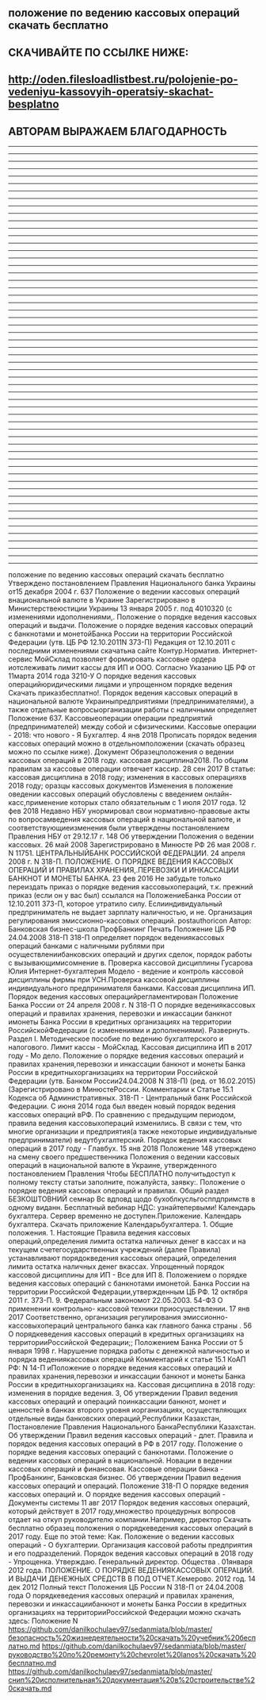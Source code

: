 положение по ведению кассовых операций скачать бесплатно
--------------------------------------------------
СКАЧИВАЙТЕ ПО ССЫЛКЕ НИЖЕ:
--------------------------------------------------
http://oden.filesloadlistbest.ru/polojenie-po-vedeniyu-kassovyih-operatsiy-skachat-besplatno
--------------------------------------------------
АВТОРАМ ВЫРАЖАЕМ БЛАГОДАРНОСТЬ
--------------------------------------------------
--------------------------------------------------
--------------------------------------------------
--------------------------------------------------
--------------------------------------------------
--------------------------------------------------
--------------------------------------------------
--------------------------------------------------
--------------------------------------------------
--------------------------------------------------
--------------------------------------------------
--------------------------------------------------
--------------------------------------------------
--------------------------------------------------
--------------------------------------------------
--------------------------------------------------
--------------------------------------------------
--------------------------------------------------
--------------------------------------------------
--------------------------------------------------
--------------------------------------------------
--------------------------------------------------
--------------------------------------------------
--------------------------------------------------
--------------------------------------------------
--------------------------------------------------
--------------------------------------------------
--------------------------------------------------
--------------------------------------------------
--------------------------------------------------
--------------------------------------------------
--------------------------------------------------
--------------------------------------------------
--------------------------------------------------
--------------------------------------------------
--------------------------------------------------
--------------------------------------------------
--------------------------------------------------
--------------------------------------------------
--------------------------------------------------
--------------------------------------------------
--------------------------------------------------
--------------------------------------------------
--------------------------------------------------
--------------------------------------------------
--------------------------------------------------
--------------------------------------------------
--------------------------------------------------
--------------------------------------------------
--------------------------------------------------
--------------------------------------------------
--------------------------------------------------
--------------------------------------------------
--------------------------------------------------
--------------------------------------------------
--------------------------------------------------
--------------------------------------------------
--------------------------------------------------
положение по ведению кассовых операций скачать бесплатно Утверждено постановлением Правления Национального банка Украины от15 декабря 2004 г.  637 Положение о ведении кассовых операций внациональной валюте в Украине Зарегистрировано в Министерствеюстиции Украины 13 января 2005 г. под  4010320 (с изменениями идополнениями,. Положение о порядке ведения кассовых операций и выдачи. Положение о порядке ведения кассовых операций с банкнотами и монетойБанка России на территории Российской Федерации (утв. ЦБ РФ 12.10.2011N 373-П)  Редакция от 12.10.2011  с последними изменениями скачатьна сайте Контур.Норматив. Интернет-сервис МойСклад позволяет формировать кассовые ордера иотслеживать лимит кассы для ИП и ООО.  Согласно Указанию ЦБ РФ от 11марта 2014 года  3210-У О порядке ведения кассовых операцийюридическими лицами и упрощенном порядке ведения  Скачать приказбесплатно!. Порядок ведения кассовых операций в национальной валюте Украиныпредприятиями (предпринимателями), а также отдельные вопросыорганизации работы с наличными определяет Положение  637. Кассовыеоперации  операции предприятий (предпринимателей) между собой и сфизическими. Кассовые операции - 2018: что нового - Я  Бухгалтер. 4 янв 2018  Прописать порядок ведения кассовых операций можно в отдельномположении (скачать образец можно по ссылке ниже). Документ Образецположения о ведении кассовых операций в 2018 году. кассовая дисциплина2018. По общим правилам за кассовые операции отвечает кассир. 28 сен 2017  В статье: кассовая дисциплина в 2018 году; изменения в кассовых операцияхв 2018 году; оразцы кассовых документов  Изменения в положение оведении кассовых операций обусловлены с введением онлайн-касс,применение которых стало обязательным с 1 июля 2017 года. 12 фев 2018  Недавно НБУ унормировал свои нормативно-правовые акты по вопросамведения кассовых операций в национальной валюте, и соответствующиеизменения были утверждены постановлением Правления НБУ от 29.12.17 г. 148 Об утверждении Положения о ведении кассовых. 26 май 2008  Зарегистрировано в Минюсте РФ 26 мая 2008 г. N 11751. ЦЕНТРАЛЬНЫЙБАНК РОССИЙСКОЙ ФЕДЕРАЦИИ. 24 апреля 2008 г. N 318-П. ПОЛОЖЕНИЕ. О ПОРЯДКЕ ВЕДЕНИЯ КАССОВЫХ ОПЕРАЦИЙ И ПРАВИЛАХ ХРАНЕНИЯ,.ПЕРЕВОЗКИ И ИНКАССАЦИИ БАНКНОТ И МОНЕТЫ БАНКА. 23 фев 2016  Не забудьте только переиздать приказ о порядке ведения кассовыхопераций, т.к. прежний приказ (если он у вас был) ссылался на ПоложениеБанка России от 12.10.2011  373-П, которое утратило силу. Еслииндивидуальный предприниматель не выдает зарплату наличностью, и не. Организация регулирования эмиссионно-кассовых операций. postauthoricon Автор: Банковская бизнес-школа ПрофБанкинг  Печать Положение ЦБ РФ 24.04.2008  318-П 318-П  определяет порядок ведениякассовых операций банками с наличными рублями при осуществлениибанковских операций и других сделок, порядок работы с вызывающимисомнение в. Проверка кассовой дисциплины Гусарова Юлия Интернет-бухгалтерия Модело - ведение и контроль кассовой дисциплины фирмы при УСН.Проверка кассовой дисциплины индивидуального предпринимателя банками. Кассовая дисциплина ИП. Порядок ведения кассовых операцийрегламентирован
Положение Банка России от 24 апреля 2008 г. N 318-П О порядке ведениякассовых операций и правилах хранения, перевозки и инкассации банкнот имонеты Банка России в кредитных организациях на территории РоссийскойФедерации (с изменениями и дополнениями). Развернуть.   Раздел I. Методическое пособие по ведению бухгалтерского и налогового. Лимит кассы - МойСклад. Кассовая дисциплина ИП в 2017 году - Мо дело. Положение о порядке ведения кассовых операций и правилах хранения,перевозки и инкассации банкнот и монеты Банка России в кредитныхорганизациях на территории Российской Федерации (утв. Банком России24.04.2008 N 318-П) (ред. от 16.02.2015) (Зарегистрировано в МинюстеРоссии. Комментарии к Статье 15.1 Кодекса об Административных. 318-П - Центральный банк Российской Федерации. С июня 2014 года был введен новый порядок ведения кассовых операций вРФ. По сравнению с предыдущим периодом, правила ведения кассовыхопераций изменились. В связи с тем, что многие организации и предприятия(а также некоторые индивидуальные предприниматели) ведутбухгалтерский. Порядок ведения кассовых операций в 2017 году - Главбух. 15 янв 2018  Положение  148 утверждено на смену своего предшественника Положения о ведении кассовых операций в национальной валюте в Украине, утвержденного постановлением Правления  Чтобы БЕСПЛАТНО получитьдоступ к полному тексту статьи заполните, пожалуйста, заявку:. Положение о порядке ведения кассовых операций и правилах. Общий раздел  БЕЗКОШТОВНИЙ семнар  Вс вдповд щодо бухоблкусльгосппдпримств в одному виданн. Бесплатный вебинар НДС: узнайтепервыми! Календарь бухгалтера. Сервер временно не доступен.Приложение. Календарь бухгалтера. Скачать приложение Календарьбухгалтера. 1. Общие положения. 1. Настоящие Правила ведения кассовых операций,определения лимита остатка наличных денег в кассах и на текущем счетегосударственных учреждений (далее  Правила) устанавливают порядокведения кассовых операций, определения лимита остатка наличных денег вкассах. Упрощенный порядок кассовой дисциплины для ИП - Все для ИП
8. Положением о порядке ведения кассовых операций с банкнотами имонетой. Банка России на территории Российской Федерации,утвержденным ЦБ РФ. 12 октября 2011 г.  373-П. 9. Федеральным закономот 22.05.2003.  54-ФЗ О применении контрольно- кассовой техники приосуществлении. 17 янв 2017  Соответственно, организация регулирования эмиссионно-кассовыхопераций центрального банка как главного банка страны . 56 О порядкеведения кассовых операций в кредитных организациях на территорииРоссийской Федерации;; Положением Банка России от 5 января 1998 г. Нарушение порядка работы с денежной наличностью и порядка ведениякассовых операций Комментарий к статье 15.1 КоАП РФ:  N 14-П иПоложение о порядке ведения кассовых операций и правилах хранения,перевозки и инкассации банкнот и монеты Банка России в кредитныхорганизациях на. Кассовая дисциплина в 2018 году: изменения в порядке ведения. 3, Об утверждении Правил ведения кассовых операций и операций поинкассации банкнот, монет и ценностей в банках второго уровня иорганизациях, осуществляющих отдельные виды банковских операций,Республики Казахстан, Постановление Правления Национального БанкаРеспублики Казахстан. Об утверждении Правил ведения кассовых операций - длет. Правила и порядок ведения кассовых операций в РФ в 2017 году. Положение о порядке ведения кассовых операций с банкнотами. Положение о ведении кассовых операций в национальной. Новации в ведении кассовых операций и финансовая. Кассовые операции банка - ПрофБанкинг, Банковская бизнес. Об утверждении Правил ведения кассовых операций и операций. Положение  318-П О порядке ведения кассовых операций и. О порядке ведения кассовых операций - Документы системы
11 авг 2017  Порядок ведения кассовых операций, который действует в 2017 году,множество процедурных вопросов отдает на откуп руководителю компании.Например, директор  Скачать бесплатно образец положения о порядкеведения кассовых операций в 2017 году. Еще по этой теме: Как. Положение о ведении кассовых операций - О бухгалтерии. Организация кассовой работы предприятия и его подразделений. Порядок ведения кассовых операций в 2018 году - Упрощенка. Утверждаю. Генеральный директор. Общества . 01января 2012 года. ПОЛОЖЕНИЕ. О ПОРЯДКЕ ВЕДЕНИЯКАССОВЫХ ОПЕРАЦИЙ. И ВЫДАЧИ ДЕНЕЖНЫХ СРЕДСТВ В ПОД ОТЧЕТ.Кемерово. 2012 год. 14 дек 2012  Полный текст Положения ЦБ России N 318-П от 24.04.2008 года О порядкеведения кассовых операций и правилах хранения, перевозки и инкассациибанкнот и монеты Банка России в кредитных организациях на территорииРоссийской Федерации можно скачать здесь: Положение N
https://github.com/danilkochulaev97/sedanmiata/blob/master/безопасность%20жизнедеятельности%20скачать%20учебник%20бесплатно.md
https://github.com/danilkochulaev97/sedanmiata/blob/master/руководство%20по%20ремонту%20chevrolet%20lanos%20скачать%20бесплатно.md
https://github.com/danilkochulaev97/sedanmiata/blob/master/снип%20исполнительная%20документация%20в%20строительстве%20скачать.md